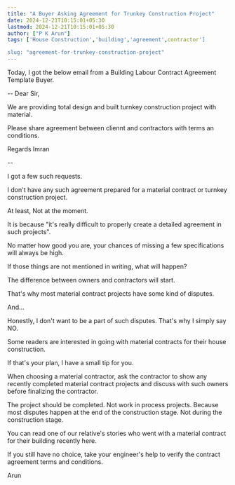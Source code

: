 ```yaml
---
title: "A Buyer Asking Agreement for Trunkey Construction Project"
date: 2024-12-21T10:15:01+05:30
lastmod: 2024-12-21T10:15:01+05:30
author: ["P K Arun"]
tags: ['House Construction','building','agreement',contractor']

slug: "agreement-for-trunkey-construction-project"
---
```


Today, I got the below email from a Building Labour Contract Agreement Template Buyer.

--
Dear Sir,

We are providing total design and built turnkey construction project with material.

Please share agreement between cliennt and contractors with terms an conditions.

Regards
Imran

--

I got a few such requests.

I don't have any such agreement prepared for a material contract or turnkey construction project.

At least, Not at the moment.

It is because "it's really difficult to properly create a detailed agreement in such projects".

No matter how good you are, your chances of missing a few specifications will always be high.

If those things are not mentioned in writing, what will happen?

The difference between owners and contractors will start.

That's why most material contract projects have some kind of disputes.

And…

Honestly, I don't want to be a part of such disputes. That's why I simply say NO.

Some readers are interested in going with material contracts for their house construction.

If that's your plan, I have a small tip for you.

When choosing a material contractor, ask the contractor to show any recently completed material contract projects and discuss with such owners before finalizing the contractor.

The project should be completed. Not work in process projects. Because most disputes happen at the end of the construction stage. Not during the construction stage.

You can read one of our relative's stories who went with a material contract for their building recently here.

If you still have no choice, take your engineer's help to verify the contract agreement terms and conditions.

Arun